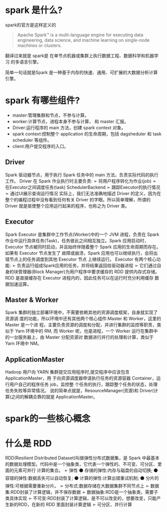 # spark 是什么?
spark的官方是这样定义的
> Apache Spark™ is a multi-language engine for executing data engineering, data science, and machine learning on single-node machines or clusters.

翻译过来就是 spark是 在单节点机器或集群上执行数据工程、数据科学和机器学习 的多语言引擎。

简单一句话就是Spark 是一种基于内存的快速、通用、可扩展的大数据分析计算引擎。

# spark 有哪些组件?
* master:管理集群和节点，不参与计算。
* worker:计算节点，进程本身不参与计算， 和 master 汇报。
* Driver:运行程序的 main 方法，创建 spark context 对象。
* spark context:控制整个 application 的生命周期，包括 dagsheduler 和 task scheduler 等组件。
* client:用户提交程序的入口。

## Driver
Spark 驱动器节点，用于执行 Spark 任务中的 main 方法，负责实际代码的执行工作。 Driver 在 Spark 作业执行时主要负责:
➢ 将用户程序转化为作业(job)
➢ 在Executor之间调度任务(task) SchedulerBackend
➢ 跟踪Executor的执行情况
➢ 通过UI展示查询运行情况
实际上，我们无法准确地描述 Driver 的定义，因为在整个的编程过程中没有看到任何有关 Driver 的字眼。所以简单理解，所谓的 Driver 就是驱使整个应用运行起来的程序，也称之为 Driver 类。

## Executor
Spark Executor 是集群中工作节点(Worker)中的一个 JVM 进程，负责在 Spark 作业中运行具体任务(Task)，任务彼此之间相互独立。Spark 应用启动时，Executor 节点被同时启动，并且始终伴随着整个 Spark 应用的生命周期而存在。如果有 Executor 节点发生了 故障或崩溃，Spark 应用也可以继续执行，会将出错节点上的任务调度到其他 Executor 节点 上继续运行。
Executor 有两个核心功能:
➢ 负责运行组成Spark应用的任务，并将结果返回给驱动器进程
➢ 它们通过自身的块管理器(Block Manager)为用户程序中要求缓存的 RDD 提供内存式存储。RDD 是直接缓存在 Executor 进程内的，因此任务可以在运行时充分利用缓存 数据加速运算。

## Master & Worker
Spark 集群的独立部署环境中，不需要依赖其他的资源调度框架，自身就实现了资源调 度的功能，所以环境中还有其他两个核心组件:Master 和 Worker，这里的 Master 是一个进 程，主要负责资源的调度和分配，并进行集群的监控等职责，类似于 Yarn 环境中的 RM, 而 Worker 呢，也是进程，一个 Worker 运行在集群中的一台服务器上，由 Master 分配资源对 数据进行并行的处理和计算，类似于 Yarn 环境中 NM。

## ApplicationMaster
Hadoop 用户向 YARN 集群提交应用程序时,提交程序中应该包含 ApplicationMaster，用 于向资源调度器申请执行任务的资源容器 Container，运行用户自己的程序任务 job，监控整 个任务的执行，跟踪整个任务的状态，处理任务失败等异常情况。
说的简单点就是，ResourceManager(资源)和 Driver(计算)之间的解耦合靠的就是 ApplicationMaster。

# spark的一些核心概念
## 

# 什么是 RDD
RDD(Resilient Distributed Dataset)叫做弹性分布式数据集，是 Spark 中最基本的数据处理模型。代码中是一个抽象类，它代表一个弹性的、不可变、可分区、里面的元素可并行 计算的集合。
➢ 弹性
⚫ 存储的弹性:内存与磁盘的自动切换; 
⚫ 容错的弹性:数据丢失可以自动恢复; 
⚫ 计算的弹性:计算出错重试机制;
⚫ 分片的弹性:可根据需要重新分片。
➢ 分布式:数据存储在大数据集群不同节点上
➢ 数据集:RDD封装了计算逻辑，并不保存数据
➢ 数据抽象:RDD是一个抽象类，需要子类具体实现
➢ 不可变:RDD封装了计算逻辑，是不可以改变的，想要改变，只能产生新的RDD，在新的 RDD 里面封装计算逻辑
➢ 可分区、并行计算